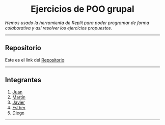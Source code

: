<h1 align="center">Ejercicios de POO grupal</h1>

*Hemos usado la herramienta de Replit para poder programar de forma colaborativa y así resolver los ejercicios propuestos.*

***

<h2>Repositorio</h2>

Este es el link del [Repositorio](https://github.com/Diegodesantos1/Ejercicios_POO_Grupal)

***

<h2>Integrantes</h2>

1. [Juan](https://github.com/jmedina28)
2. [Martín](https://github.com/mat0ta)
3. [Javier](https://github.com/Xavitheforce)
4. [Esther](https://github.com/ESTHERRODRIGUEZGARCIA)
5. [Diego](https://github.com/Diegodesantos1)

***
